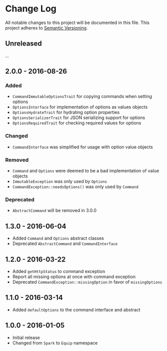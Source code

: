 # Change Log

All notable changes to this project will be documented in this file.
This project adheres to [Semantic Versioning](http://semver.org/).

## Unreleased

_..._

## 2.0.0 - 2016-08-26
### Added

- `CommandImmutableOptionsTrait` for copying commands when setting options
- `OptionsInterface` for implementation of options as values objects
- `OptionsHydrateTrait` for hydrating option properties
- `OptionsSerializerTrait` for JSON serializing support for options
- `OptionsRequiredTrait` for checking required values for options

### Changed

- `CommandInterface` was simplified for usage with option value objects

### Removed

- `Command` and `Options` were deemed to be a bad implementation of value objects
- `ImmutableException` was only used by `Options`
- `CommandException::needsOptions()` was only used by `Command`

### Deprecated

- `AbstractCommand` will be removed in 3.0.0

## 1.3.0 - 2016-06-04

- Added `Command` and `Options` abstract classes
- Deprecated `AbstractCommand` and `CommandInterface`

## 1.2.0 - 2016-03-22

- Added `getHttpStatus` to command exception
- Report all missing options at once with command exception
- Deprecated `CommandException::missingOption` in favor of `missingOptions`

## 1.1.0 - 2016-03-14

- Added `defaultOptions` to the command interface and abstract

## 1.0.0 - 2016-01-05

- Initial release
- Changed from `Spark` to `Equip` namespace

